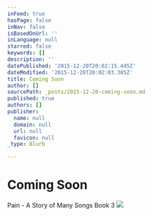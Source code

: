 ```yaml
---
inFeed: true
hasPage: false
inNav: false
isBasedOnUrl: ''
inLanguage: null
starred: false
keywords: []
description: ''
datePublished: '2015-12-20T20:02:15.445Z'
dateModified: '2015-12-20T20:02:03.385Z'
title: Coming Soon
author: []
sourcePath: _posts/2015-12-20-coming-soon.md
published: true
authors: []
publisher:
  name: null
  domain: null
  url: null
  favicon: null
_type: Blurb

---
```

# Coming Soon

Pain - A Story of Many Songs Book 3
![](https://s3-us-west-2.amazonaws.com/the-grid-img/p/d190187edecc117d47f0b6ccbf18e3368673a8fe.jpg)